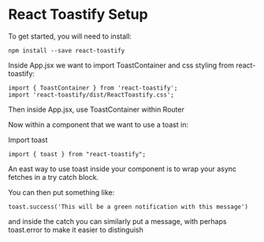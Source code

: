# React Toastify Setup

To get started, you will need to install:
```
npm install --save react-toastify
```

Inside App.jsx we want to import ToastContainer and css styling from react-toastify:

```
import { ToastContainer } from 'react-toastify';
import 'react-toastify/dist/ReactToastify.css';

```

Then inside App.jsx, use ToastContainer within Router



Now within a component that we want to use a toast in:

Import toast

```
import { toast } from "react-toastify";
```

An east way to use toast inside your component is to wrap your async fetches in a try catch block.

You can then put something like:

```
toast.success('This will be a green notification with this message')
```

and inside the catch you can similarly put a message, with perhaps toast.error to make it easier to distinguish